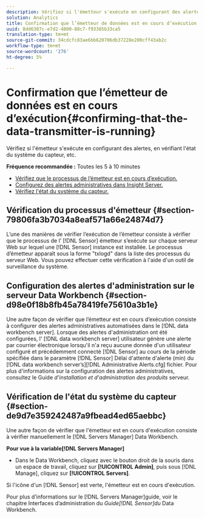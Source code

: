 ```yaml
---
description: Vérifiez si l'émetteur s'exécute en configurant des alertes, en vérifiant l'état du système du capteur, etc.
solution: Analytics
title: Confirmation que l’émetteur de données est en cours d’exécution
uuid: 8dd6307c-e7d2-4800-88c7-f93385b33ca5
translation-type: tm+mt
source-git-commit: 34cdcfc83ae6bb620706db37228e200cff43ab2c
workflow-type: tm+mt
source-wordcount: '276'
ht-degree: 5%

---
```



# Confirmation que l’émetteur de données est en cours d’exécution{#confirming-that-the-data-transmitter-is-running}

Vérifiez si l&#39;émetteur s&#39;exécute en configurant des alertes, en vérifiant l&#39;état du système du capteur, etc.

**Fréquence recommandée :** Toutes les 5 à 10 minutes

* [Vérifiez que le processus de l’émetteur est en cours d’exécution.](../../../home/c-snsr-ovrvw/admin-sensor/c-data-trmtr-rng.md#section-79806fa3b7034a8eaf571a66e24874d7)
* [Configurez des alertes administratives dans Insight Server.](../../../home/c-snsr-ovrvw/admin-sensor/c-data-trmtr-rng.md#section-d98e0f18b8fb45a78419fe75610a3b1e)
* [Vérifiez l&#39;état du système du capteur.](../../../home/c-snsr-ovrvw/admin-sensor/c-data-trmtr-rng.md#section-de9d7e359242487a9fbead4ed65aebbc)

## Vérification du processus d&#39;émetteur {#section-79806fa3b7034a8eaf571a66e24874d7}

L’une des manières de vérifier l’exécution de l’émetteur consiste à vérifier que le processus de l’ [!DNL Sensor] émetteur s’exécute sur chaque serveur Web sur lequel une [!DNL Sensor] instance est installée. Le processus d’émetteur apparaît sous la forme &quot;txlogd&quot; dans la liste des processus du serveur Web. Vous pouvez effectuer cette vérification à l&#39;aide d&#39;un outil de surveillance du système.

## Configuration des alertes d&#39;administration sur le serveur Data Workbench {#section-d98e0f18b8fb45a78419fe75610a3b1e}

Une autre façon de vérifier que l’émetteur est en cours d’exécution consiste à configurer des alertes administratives automatisées dans le [!DNL data workbench server]. Lorsque des alertes d&#39;administration ont été configurées, l&#39; [!DNL data workbench server] utilisateur génère une alerte par courrier électronique lorsqu&#39;il n&#39;a reçu aucune donnée d&#39;un utilisateur configuré et précédemment connecté [!DNL Sensor] au cours de la période spécifiée dans le paramètre [!DNL Sensor] Délai d&#39;attente d&#39;alerte (min) du [!DNL data workbench server’s][!DNL Administrative Alerts.cfg] fichier. Pour plus d&#39;informations sur la configuration des alertes administratives, consultez le Guide *d&#39;installation et d&#39;administration des produits* serveur.

## Vérification de l&#39;état du système du capteur {#section-de9d7e359242487a9fbead4ed65aebbc}

Une autre façon de vérifier que l&#39;émetteur est en cours d&#39;exécution consiste à vérifier manuellement le [!DNL Servers Manager] Data Workbench.

**Pour vue à la variable[!DNL Servers Manager]**

* Dans le Data Workbench, cliquez avec le bouton droit de la souris dans un espace de travail, cliquez sur **[!UICONTROL Admin]**, puis sous [!DNL Manage], cliquez sur **[!UICONTROL Servers]**.

Si l&#39;icône d&#39;un [!DNL Sensor] est verte, l&#39;émetteur est en cours d&#39;exécution.

Pour plus d’informations sur le [!DNL Servers Manager]guide, voir le chapitre Interfaces d’administration du *Guide[!DNL Sensor]du* Data Workbench.

